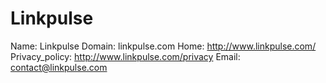 
# Linkpulse

Name: Linkpulse
Domain: linkpulse.com
Home: http://www.linkpulse.com/
Privacy_policy: http://www.linkpulse.com/privacy
Email: contact@linkpulse.com
